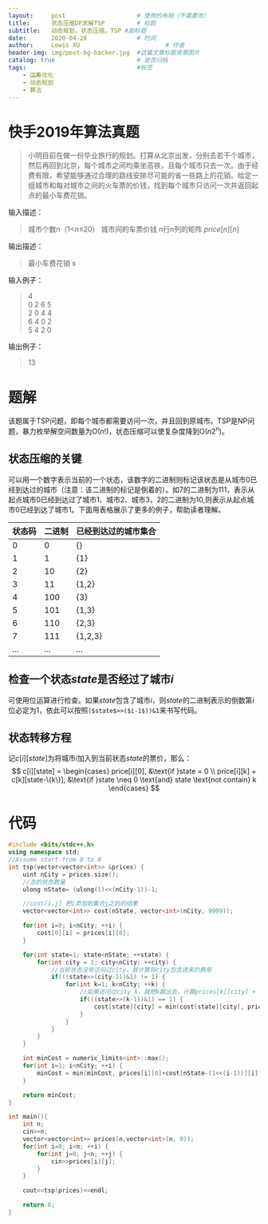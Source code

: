 ```yaml
---
layout:     post   				    # 使用的布局（不需要改）
title:      状态压缩DP求解TSP		    # 标题 
subtitle:   动态规划，状态压缩，TSP #副标题
date:       2020-04-28 				# 时间
author:     Lewis XU 						# 作者
header-img: img/post-bg-hacker.jpg 	#这篇文章标题背景图片
catalog: true 						# 是否归档
tags:								#标签
    - 运筹优化
    - 动态规划
    - 算法
---
```




# 快手2019年算法真题

>小明目前在做一份毕业旅行的规划。打算从北京出发，分别去若干个城市，然后再回到北京，每个城市之间均乘坐高铁，且每个城市只去一次。由于经费有限，希望能够通过合理的路线安排尽可能的省一些路上的花销。给定一组城市和每对城市之间的火车票的价钱，找到每个城市只访问一次并返回起点的最小车费花销。

输入描述：
> 城市个数$n$（1<$n$≤20）
> 城市间的车票价钱 $n$行$n$列的矩阵 $price[n][n]$

输出描述：
> 最小车费花销 $s$

输入例子：
> 4 <br>
> 0 2 6 5 <br>
> 2 0 4 4 <br>
> 6 4 0 2 <br>
> 5 4 2 0 <br>

输出例子：
>13

# 题解

该题属于TSP问题，即每个城市都需要访问一次，并且回到原城市。TSP是NP问题，暴力枚举解空间数量为O($n!$)，状态压缩可以使复杂度降到O($n2^n$)。

## 状态压缩的关键

可以用一个数字表示当前的一个状态，该数字的二进制则标记该状态是从城市0已经到达过的城市（注意：该二进制的标记是倒着的）。如7的二进制为111，表示从起点城市0已经到达过了城市1、城市2、城市3，2的二进制为10,则表示从起点城市0已经到达了城市1。下面用表格展示了更多的例子，帮助读者理解。

状态码|二进制|已经到达过的城市集合
---|--|---
0|0|{}
1|1|{1}
2|10|{2}
3|11|{1,2}
4|100|{3}
5|101|{1,3}
6|110|{2,3}
7|111|{1,2,3}
...|...|...

## 检查一个状态$state$是否经过了城市$i$

可使用位运算进行检查。如果$state$包含了城市$i$，则$state$的二进制表示的倒数第$i$位必定为1，依此可以按照`($state$>>($i-1$))&1`来书写代码。

## 状态转移方程

记$c[i][state]$为将城市$i$加入到当前状态$state$的票价，那么：
$$
c[i][state] = 
\begin{cases}
price[i][0], &\text{if }state = 0 \\
price[i][k] + c[k][state-\{k\}], &\text{if }state \neq 0 \text{and} state \text{not contain} k 
\end{cases}
$$


# 代码
```C++
#include <bits/stdc++.h>
using namespace std;
//Assume start from 0 to 0
int tsp(vector<vector<int>> &prices) {
    uint nCity = prices.size();
    //总的状态数量
    ulong nState= (ulong(1)<<(nCity-1))-1;

    //cost[i,j] 把i添加到集合j之后的结果
    vector<vector<int>> cost(nState, vector<int>(nCity, 9999));

    for(int i=0; i<nCity; ++i) {
        cost[0][i] = prices[i][0];
    }

    for(int state=1; state<nState; ++state) {
        for(int city = 1; city<nCity; ++city) {
            //当前状态没有访问过city，就计算将city包含进来的费用
            if(((state>>(city-1))&1) != 1) {
                for(int k=1; k<nCity; ++k) {
                    //如果访问过city_k，就把k踢出去，计算prices[k][city] + cost[state-k][k]
                    if(((state>>(k-1))&1) == 1) {
                        cost[state][city] = min(cost[state][city], prices[city][k] + cost[state-(1<<(k-1))][k]);
                    }
                }
            }
        }
    }

    int minCost = numeric_limits<int>::max();
    for(int i=1; i<nCity; ++i) {
        minCost = min(minCost, prices[i][0]+cost[nState-(1<<(i-1))][i]);
    }

    return minCost;
}

int main(){
    int n;
    cin>>n;
    vector<vector<int>> prices(n,vector<int>(n, 0));
    for(int i=0; i<n; ++i) {
        for(int j=0; j<n; ++j) {
            cin>>prices[i][j];
        }
    }

    cout<<tsp(prices)<<endl;

    return 0;
}
```

